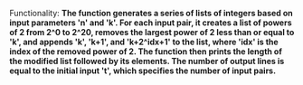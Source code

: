 Functionality: **The function generates a series of lists of integers based on input parameters 'n' and 'k'. For each input pair, it creates a list of powers of 2 from 2^0 to 2^20, removes the largest power of 2 less than or equal to 'k', and appends 'k', 'k+1', and 'k+2^idx+1' to the list, where 'idx' is the index of the removed power of 2. The function then prints the length of the modified list followed by its elements. The number of output lines is equal to the initial input 't', which specifies the number of input pairs.**
